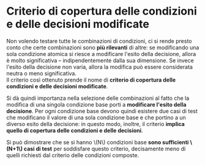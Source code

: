 # Criterio di copertura delle condizioni e delle decisioni modificate

Non volendo testare tutte le combinazioni di condizioni, ci si rende presto conto che certe combinazioni sono __più rilevanti__ di altre: se modificando una sola condizione atomica si riesce a modificare l'esito della decisione, allora è molto significativa – indipendentemente dalla sua dimensione.
Se invece l'esito della decisione non varia, allora la modifica può essere considerata neutra o meno significativa. \
Il criterio così ottenuto prende il nome di __criterio di copertura delle condizioni e delle decisioni modificate__.

Si dà quindi importanza nella selezione delle combinazioni al fatto che la modifica di una singola condizione base porti a __modificare l'esito della decisione__.
Per ogni condizione base devono quindi esistere due casi di test che modificano il valore di una sola condizione base e che portino a un diverso esito della decisione: in questo modo, inoltre, il criterio __implica quello di copertura delle condizioni e delle decisioni__.

Si può dimostrare che se si hanno \\(N\\) condizioni base __sono sufficienti \\(N+1\\) casi di test__ per soddisfare questo criterio, decisamente meno di quelli richiesti dal criterio delle condizioni composte.
